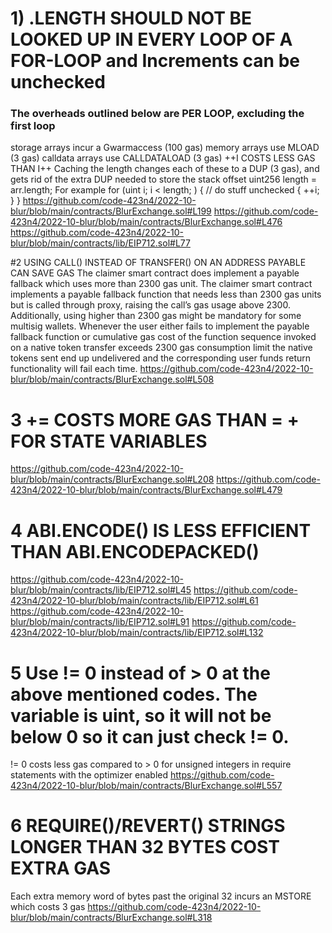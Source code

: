 # 1) <ARRAY>.LENGTH SHOULD NOT BE LOOKED UP IN EVERY LOOP OF A FOR-LOOP and Increments can be unchecked
###  The overheads outlined below are PER LOOP, excluding the first loop
storage arrays incur a Gwarmaccess (100 gas)
memory arrays use MLOAD (3 gas)
calldata arrays use CALLDATALOAD (3 gas)
++I COSTS LESS GAS THAN I++
Caching the length changes each of these to a DUP<N> (3 gas), and gets rid of the extra DUP<N> needed to store the stack offset
uint256 length = arr.length;
For example
for (uint i; i < length; ) {
// do stuff
unchecked { ++i; }
}
https://github.com/code-423n4/2022-10-blur/blob/main/contracts/BlurExchange.sol#L199
https://github.com/code-423n4/2022-10-blur/blob/main/contracts/BlurExchange.sol#L476
https://github.com/code-423n4/2022-10-blur/blob/main/contracts/lib/EIP712.sol#L77

#2 USING  CALL() INSTEAD OF TRANSFER() ON AN ADDRESS PAYABLE CAN SAVE GAS 
The claimer smart contract does implement a payable fallback which uses more than 2300 gas unit.
The claimer smart contract implements a payable fallback function that needs less than 2300 gas units but is called through proxy, raising the call’s gas usage above 2300.
Additionally, using higher than 2300 gas might be mandatory for some multisig wallets.
Whenever the user either fails to implement the payable fallback function or cumulative gas cost of the function sequence invoked on a native token transfer exceeds 2300 gas consumption limit the native tokens sent end up undelivered and the corresponding user funds return functionality will fail each time.
https://github.com/code-423n4/2022-10-blur/blob/main/contracts/BlurExchange.sol#L508 

# 3  <X> += <Y> COSTS MORE GAS THAN <X> = <X> + <Y> FOR STATE VARIABLES
https://github.com/code-423n4/2022-10-blur/blob/main/contracts/BlurExchange.sol#L208
https://github.com/code-423n4/2022-10-blur/blob/main/contracts/BlurExchange.sol#L479
# 4  ABI.ENCODE() IS LESS EFFICIENT THAN ABI.ENCODEPACKED()
https://github.com/code-423n4/2022-10-blur/blob/main/contracts/lib/EIP712.sol#L45
https://github.com/code-423n4/2022-10-blur/blob/main/contracts/lib/EIP712.sol#L61
https://github.com/code-423n4/2022-10-blur/blob/main/contracts/lib/EIP712.sol#L91
https://github.com/code-423n4/2022-10-blur/blob/main/contracts/lib/EIP712.sol#L132
 # 5 Use != 0 instead of > 0 at the above mentioned codes. The variable is uint, so it will not be below 0 so it can just check != 0.
!= 0 costs less gas compared to > 0 for unsigned integers in require statements with the optimizer enabled
https://github.com/code-423n4/2022-10-blur/blob/main/contracts/BlurExchange.sol#L557
# 6  REQUIRE()/REVERT() STRINGS LONGER THAN 32 BYTES COST EXTRA GAS
Each extra memory word of bytes past the original 32 incurs an MSTORE which costs 3 gas
https://github.com/code-423n4/2022-10-blur/blob/main/contracts/BlurExchange.sol#L318

